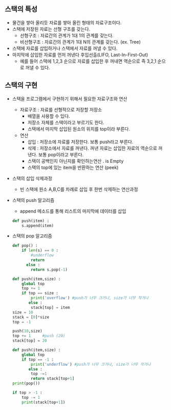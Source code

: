 ## 스택의 특성

- 물건을 쌓아 올리듯 자료를 쌓아 올린 형태의 자료구조이다.
- 스택에 저장된 자료는 선형 구조를 갖는다.
  - 선형구조 : 자료간의 관계가 1대 1의 관계를 갖는다.
  - 비선형구조 : 자료간의 관계가 1대 N의 관계를 갖는다. (ex. Tree)
- 스택에 자료를 삽입하거나 스택에서 자료를 꺼낼 수 있다.
- 마지막에 삽입한 자료를 먼저 꺼낸다 후입선출(LIFO, Last-In-First-Out)
  - 예를 들어 스택에 1,2,3 순으로 자료를 삽입한 후 꺼내면 역순으로 즉 3,2,1 순으로 꺼낼 수 있다. 

## 스택의 구현

- 스택을 프로그램에서 구현하기 위해서 필요한 자료구조와 연산
  - 자료구조 : 자료를 선형적으로 저장할 저장소
    - 배열을 사용할 수 있다.
    - 저장소 자체를 스택이라고 부르기도 한다.
    - 스택에서 마지막 삽입된 원소의 위치를 top이라 부른다. 
  - 연산 
    - 삽입 : 저장소에 자료를 저장한다. 보통 push라고 부른다.
    - 삭제 : 저장소에서 자료를 꺼낸다. 꺼낸 자료는 삽입한 자료의 역순으로 꺼낸다. 보통 pop이라고 부른다.
    - 스택이 공백인지 아닌지를 확인하는연산 . is Empty
    - 스택의 top에 있는 item을 반환하는 연산 (peek)
- 스택의 삽입 삭제과정
  - 빈 스택에 원소 A,B,C를 차례로 삽입 후 한번 삭제하는 연산과정 

- 스택의  push 알고리즘 

  - append 메소드를 통해 리스트의 마지막에 데이터를 삽입

  ```python
  def push(item) :
      s.append(item)     
  ```

  

- 스택의 pop 알고리즘

  ```python
  def pop() :
      if len(s) == 0 :
          #underflow
          return
     	else :
          return s.pop(-1)
  ```

  ```python
  def push(item,size) :
      global top
      top += 1 
      if top == size :
          print('overflow') #push가 너무 크거나, size가 너무 작거나 
         else :
          stack[top] = item
  size = 10
  stack = [0]*size
  top = -1
  
  push(10,size)
  top += 1     #push (20)
  stack[top] = 20
  ```

  ```python
  def push(item,size) :
      global top
      if top == -1 :
          print('underflow') #push가 너무 크거나, size가 너무 작거나 
         else :
          top -=1
          return stack[top+1]
  print(pop())
  
  if top > -1 :
      top -= 1 
      print(stack[top+1])
  ```

  